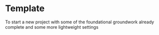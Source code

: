 # Template
 To start a new project with some of the foundational groundwork already complete and some more lightweight settings

